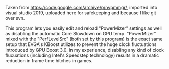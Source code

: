 Taken from https://code.google.com/archive/p/nvpmmgr/, imported into visual studio 2019, uploaded here for safekeeping and because I like git over svn.

This program lets you easily edit and reload "PowerMizer" settings as well as disabling the automatic Core Slowdown on GPU temp. "PowerMizer" mixed with the "PerfLevelSrc" (both set by this program) is the exact same setup that EVGA's KBoost utilizes to prevent the huge clock fluctuations introduced by GPU Boost 3.0. In my experience, disabling any kind of clock flucuations (including Intel's Speedstep technology) results in a dramatic reduction in frame time hitches in games.
